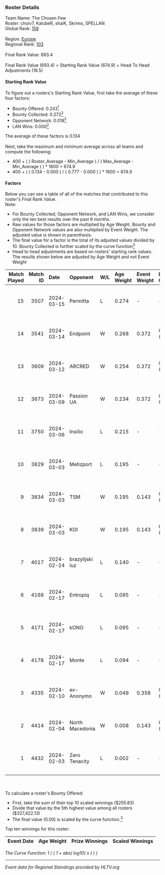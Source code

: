 ### Roster Details<br />
Team Name: The Chosen Few<br />
Roster: choiv7, KalubeR, shaiK, Skrimo, SPELLAN<br />
Global Rank: [158](../standings_global.md)<br />
<br />
Region: [Europe]( ../standings_europe.md)<br />
Regional Rank: [103]( ../standings_europe.md)<br />
<br />
Final Rank Value:  693.4<br />
<br />
Final Rank Value (693.4) = Starting Rank Value (674.9) + Head To Head Adjustments (18.5)<br />

#### Starting Rank Value<br />
To figure out a rosters's Starting Rank Value, first take the average of these four factors:<br />
- Bounty Offered: 0.243[<sup>1</sup>](#table2)
- Bounty Collected: 0.272[<sup>2</sup>](#table1)
- Opponent Network: 0.018[<sup>2</sup>](#table1)
- LAN Wins: 0.000[<sup>2</sup>](#table1)

The average of these factors is 0.134<br />
<br />
Next, take the maximum and minimum average across all teams and compute the following:<br />
- 400 + ( ( Roster_Average - Min_Average ) / ( Max_Average - Min_Average ) ) * 1600 = 674.9
- 400 + ( ( 0.134 - 0.000 ) / ( 0.777 - 0.000 ) ) * 1600 = 674.9


#### Factors<br />
Below you can see a table of all of the matches that contributed to this roster's Final Rank Value.<br />
Note:<br />

- For Bounty Collected, Opponent Network, and LAN Wins, we consider only the ten best results over the past 6 months.
- Raw values for those factors are multiplied by Age Weight. Bounty and Opponent Network values are also multiplied by Event Weight. The adjusted value is shown in parenthesis.
- The final value for a factor is the total of its adjusted values divided by 10. Bounty Collected is further scaled by the curve function[<sup>3</sup>](#curveFunction)
- Head to head adjustments are based on rosters' starting rank values. The results shown below are adjusted by Age Weight and not Event Weight
<span id="table1"></span><br />


| Match Played | Match ID | Date       | Opponent        | W/L | Age Weight | Event Weight | Bounty Collected | Opponent Network | LAN Wins  | H2H Adj. | Roster                                  |
| -: | -: | :- | :- | :- | :- | :- | :- | :- | :- | -: | :- |
|           15 |     3507 | 2024-03-15 | Permitta        | L   | 0.274      | -            | -                | -                | -         |    -1.61 | choiv7, KalubeR, shaiK, Skrimo, SPELLAN |
|           14 |     3541 | 2024-03-14 | Endpoint        | W   | 0.268      | 0.372        | 0.012 (0.001)    | 0.555 (0.055)    | 0 (0.000) |     6.54 | choiv7, KalubeR, shaiK, Skrimo, SPELLAN |
|           13 |     3609 | 2024-03-12 | ARCRED          | W   | 0.254      | 0.372        | 0.039 (0.004)    | 0.327 (0.031)    | 0 (0.000) |     5.83 | choiv7, KalubeR, shaiK, Skrimo, SPELLAN |
|           12 |     3673 | 2024-03-09 | Passion UA      | W   | 0.234      | 0.372        | 0.172 (0.015)    | 1.000 (0.087)    | 0 (0.000) |     6.71 | choiv7, KalubeR, shaiK, Skrimo, SPELLAN |
|           11 |     3750 | 2024-03-06 | Insilio         | L   | 0.215      | -            | -                | -                | -         |    -1.53 | choiv7, KalubeR, shaiK, Skrimo, SPELLAN |
|           10 |     3829 | 2024-03-03 | Metizport       | L   | 0.195      | -            | -                | -                | -         |    -1.35 | choiv7, KalubeR, shaiK, Skrimo, SPELLAN |
|            9 |     3834 | 2024-03-03 | TSM             | W   | 0.195      | 0.143        | 0.006 (0.000)    | 0.049 (0.001)    | 0 (0.000) |     3.10 | choiv7, KalubeR, shaiK, Skrimo, SPELLAN |
|            8 |     3839 | 2024-03-03 | KOI             | W   | 0.195      | 0.143        | 0.040 (0.001)    | 0.313 (0.009)    | 0 (0.000) |     5.02 | choiv7, KalubeR, shaiK, Skrimo, SPELLAN |
|            7 |     4017 | 2024-02-24 | brazylijski luz | L   | 0.140      | -            | -                | -                | -         |    -1.40 | choiv7, KalubeR, shaiK, Skrimo, SPELLAN |
|            6 |     4168 | 2024-02-17 | Entropiq        | L   | 0.095      | -            | -                | -                | -         |    -2.00 | choiv7, KalubeR, shaiK, Skrimo, SPELLAN |
|            5 |     4171 | 2024-02-17 | kONO            | L   | 0.095      | -            | -                | -                | -         |    -0.93 | choiv7, KalubeR, shaiK, Skrimo, SPELLAN |
|            4 |     4178 | 2024-02-17 | Monte           | L   | 0.094      | -            | -                | -                | -         |    -0.40 | choiv7, KalubeR, shaiK, Skrimo, SPELLAN |
|            3 |     4335 | 2024-02-10 | ex-Anonymo      | W   | 0.049      | 0.358        | 0.000 (0.000)    | 0.004 (0.000)    | 0 (0.000) |     0.43 | choiv7, KalubeR, shaiK, Skrimo, SPELLAN |
|            2 |     4414 | 2024-02-04 | North Macedonia | W   | 0.008      | 0.143        | 0.000 (0.000)    | 0.000 (0.000)    | 0 (0.000) |     0.06 | choiv7, KalubeR, shaiK, Skrimo, SPELLAN |
|            1 |     4432 | 2024-02-03 | Zero Tenacity   | L   | 0.002      | -            | -                | -                | -         |    -0.01 | choiv7, KalubeR, shaiK, Skrimo, SPELLAN |

<br />
<span id="table2"></span><br />
To calculate a roster's Bounty Offered:<br />

- First, take the sum of their top 10 scaled winnings ($255.83)
- Divide that value by the 5th highest value among all rosters ($327,422.13)
- The final value (0.00) is scaled by the curve function.[<sup>3</sup>](#curveFunction)

Top ten winnings for this roster:<br />

| Event Date | Age Weight | Prize Winnings | Scaled Winnings |
| :- | -: | :- | :- |


<span id="curveFunction"></span>_The Curve Function: 1 / ( 1 + abs( log10( x ) ) )_<br />

---
_Event data for Regional Standings provided by HLTV.org_<br />
